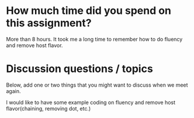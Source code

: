 #  How much time did you spend on this assignment?

More than 8 hours. It took me a long time to remember how to do fluency and remove host flavor.

# Discussion questions / topics
Below, add one or two things that you might want to discuss when we meet again.

I would like to have some example coding on fluency and remove host flavor(chaining, removing dot, etc.)

